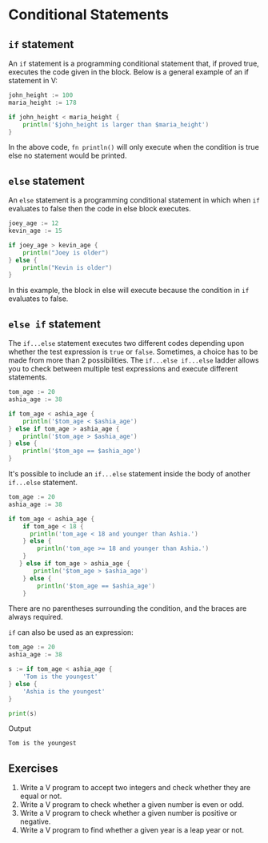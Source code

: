 # Conditional Statements

## `if` statement

An `if` statement is a programming conditional statement that, if proved true, executes the code given in the block. Below is a general example of an if statement in V:

```go
john_height := 100
maria_height := 178

if john_height < maria_height {
    println('$john_height is larger than $maria_height')
}
```

In the above code, `fn println()` will only execute when the condition is true else no statement would be printed.

## `else` statement

An `else` statement is a programming conditional statement in which when `if` evaluates to false then the code in else block executes.

```go
joey_age := 12
kevin_age := 15

if joey_age > kevin_age {
    println("Joey is older")
} else {
    println("Kevin is older")
}
```

In this example, the block in else will execute because the condition in `if` evaluates to false.

## `else if` statement

The `if...else` statement executes two different codes depending upon whether the test expression is `true` or `false`. Sometimes, a choice has to be made from more than 2 possibilities. The `if...else if...else` ladder allows you to check between multiple test expressions and execute different statements.

```go
tom_age := 20
ashia_age := 38

if tom_age < ashia_age {
    println('$tom_age < $ashia_age')
} else if tom_age > ashia_age {
    println('$tom_age > $ashia_age')
} else {
    println('$tom_age == $ashia_age')
}
```

It's possible to include an `if...else` statement inside the body of another `if...else` statement.

```go
tom_age := 20
ashia_age := 38

if tom_age < ashia_age {
    if tom_age < 18 {
      println('tom_age < 18 and younger than Ashia.')
    } else {
        println('tom_age >= 18 and younger than Ashia.')
    }
   } else if tom_age > ashia_age {
       println('$tom_age > $ashia_age')
    } else {
        println('$tom_age == $ashia_age')
    }
```

There are no parentheses surrounding the condition, and the braces are always required.

`if` can also be used as an expression:

```go
tom_age := 20
ashia_age := 38

s := if tom_age < ashia_age {
    'Tom is the youngest'
} else {
    'Ashia is the youngest'
}

print(s)
```

Output

```bash
Tom is the youngest
```

## Exercises

1. Write a V program to accept two integers and check whether they are equal or not.
2. Write a V program to check whether a given number is even or odd.
3. Write a V program to check whether a given number is positive or negative.
4. Write a V program to find whether a given year is a leap year or not.
